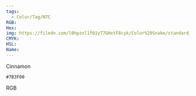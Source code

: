 ```yaml
---
tags:
  - Color/Tag/NTC
RGB:
Hex:
img: https://filedn.com/l0hpzxl1f01yT7GHxtF8cyk/Color%20Snake/standard_csv_to_svg//7B3F00.svg
CMYK:
HSL:
Name:
---
```

Cinnamon
```palette
#7B3F00
```
RGB
